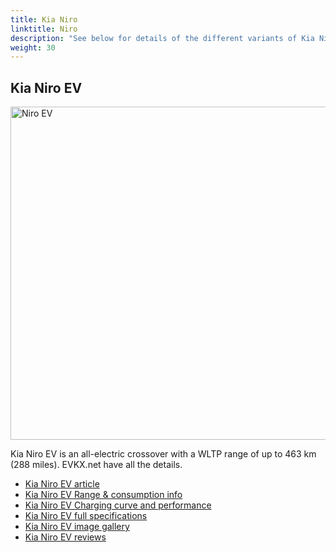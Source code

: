 ```yaml
---
title: Kia Niro
linktitle: Niro
description: "See below for details of the different variants of Kia Niro"
weight: 30
---
```

## Kia Niro EV

<a href="/models/kia/niro/niro_ev/"><img src="https://media.evkx.net/multimedia/models/kia/niro/niro_ev/main_1_st.jpg" width="800" height="533" alt="Niro EV" ></a>

Kia Niro EV is an all-electric crossover with a WLTP range of up to 463 km (288 miles). EVKX.net have all the details. 

- [Kia Niro EV article](/models/kia/niro/niro_ev/)
- [Kia Niro EV Range & consumption info](/models/kia/niro/niro_ev//rangeandconsumption)
- [Kia Niro EV Charging curve and performance](/models/kia/niro/niro_ev//chargingcurve)
- [Kia Niro EV full specifications](/models/kia/niro/niro_ev//specifications)
- [Kia Niro EV image gallery](/models/kia/niro/niro_ev//gallery)
- [Kia Niro EV reviews](/models/kia/niro/niro_ev//reviews)

